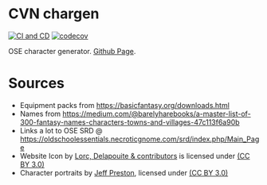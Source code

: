 # CVN chargen

[![CI and CD](https://github.com/rceuls/cvn-chargen/actions/workflows/ci-wf.yml/badge.svg)](https://github.com/rceuls/cvn-chargen/actions/workflows/ci-wf.yml)
[![codecov](https://codecov.io/gh/rceuls/cvn-chargen/branch/main/graph/badge.svg)](https://codecov.io/gh/rceuls/cvn-chargen)

OSE character generator. [Github Page](https://rceuls.github.io/cvn-chargen/).

# Sources

- Equipment packs from <https://basicfantasy.org/downloads.html>
- Names from <https://medium.com/@barelyharebooks/a-master-list-of-300-fantasy-names-characters-towns-and-villages-47c113f6a90b>
- Links a lot to OSE SRD @ <https://oldschoolessentials.necroticgnome.com/srd/index.php/Main_Page>
- Website Icon by [Lorc, Delapouite & contributors](https://game-icons.net/) is licensed under [(CC BY 3.0)](https://creativecommons.org/licenses/by/3.0/)
- Character portraits by [Jeff Preston](http://team-preston.com/), licensed under [(CC BY 3.0)](https://creativecommons.org/licenses/by/3.0/)
